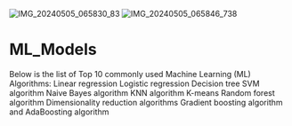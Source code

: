![IMG_20240505_065830_83](https://github.com/Khizer-Hafeez24/ML_Models/assets/162121261/0fbcc573-9bc2-44c6-8c1b-9fbc1056fc1f)
![IMG_20240505_065846_738](https://github.com/Khizer-Hafeez24/ML_Models/assets/162121261/2c05ac34-030a-4819-851c-c9b77ffe47fa)
# ML_Models
Below is the list of Top 10 commonly used Machine Learning (ML) Algorithms:  Linear regression Logistic regression Decision tree SVM algorithm Naive Bayes algorithm KNN algorithm K-means Random forest algorithm Dimensionality reduction algorithms Gradient boosting algorithm and AdaBoosting algorithm
